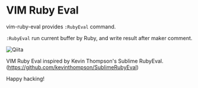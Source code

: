 # VIM Ruby Eval

vim-ruby-eval provides `:RubyEval` command.

`:RubyEval` run current buffer by Ruby, and write result after maker comment.

![Qiita](https://raw.github.com/kmdsbng/vim-ruby-eval/master/screencast.gif "Demo")


VIM Ruby Eval inspired by Kevin Thompson's Sublime RubyEval. (https://github.com/kevinthompson/SublimeRubyEval)

Happy hacking!


